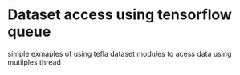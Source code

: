 # Dataset access using tensorflow queue
 
simple exmaples of using tefla dataset modules to acess data using mutilples thread

